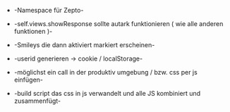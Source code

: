 * -Namespace für Zepto-
* -self.views.showResponse sollte autark funktionieren ( wie alle anderen funktionen )-
* -Smileys die dann aktiviert markiert erscheinen-
* -userid generieren -> cookie / localStorage-

* -möglichst ein call in der produktiv umgebung / bzw. css per js einfügen-
* -build script das css in js verwandelt und alle JS kombiniert und zusammenfügt-

